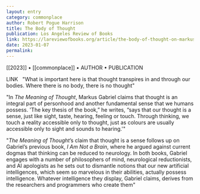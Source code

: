 ```yaml
---
layout: entry
category: commonplace
author: Robert Pogue Harrison
title: The Body of Thought
publication: Los Angeles Review of Books
link: https://lareviewofbooks.org/article/the-body-of-thought-on-markus-gabriels-the-meaning-of-thought/
date: 2023-01-07
permalink:
---
```


[[2023]] • [[commonplace]] • AUTHOR • PUBLICATION

LINK
 
"What is important here is that thought transpires in and through our bodies. Where there is no body, there is no thought"

"In *The Meaning of Thought*, Markus Gabriel claims that thought is an integral part of personhood and another fundamental sense that we humans possess. 'The key thesis of the book,” he writes, “says that our thought is a sense, just like sight, taste, hearing, feeling or touch. Through thinking, we touch a reality accessible only to thought, just as colours are usually accessible only to sight and sounds to hearing.'"

"*The Meaning of Thought*’s claim that thought is a sense follows up on Gabriel’s previous book, *I Am Not a Brain*, where he argued against current dogmas that thinking can be reduced to neurology. In both books, Gabriel engages with a number of philosophers of mind, neurological reductionists, and AI apologists as he sets out to dismantle notions that our new artificial intelligences, which seem so marvelous in their abilities, actually possess intelligence. Whatever intelligence they display, Gabriel claims, derives from the researchers and programmers who create them"
